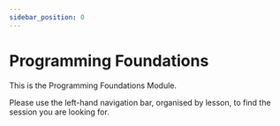 ```yaml
---
sidebar_position: 0
---
```


# Programming Foundations

This is the Programming Foundations Module.

Please use the left-hand navigation bar, organised by lesson, to find the session you are looking for.